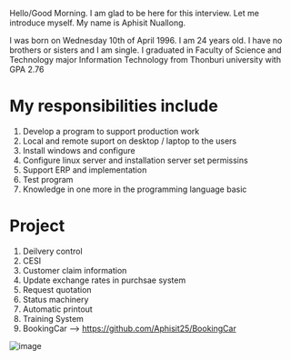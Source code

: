 Hello/Good Morning. I am glad to be here for this interview.
Let me introduce myself.
My name is Aphisit Nuallong.

I was born on Wednesday 10th of April 1996. I am 24 years old.
I have no brothers or sisters and I am single.
I graduated in Faculty of Science and Technology major Information Technology from Thonburi university with GPA 2.76

# My responsibilities include
1. Develop a program to support production work
2. Local and remote suport on desktop / laptop to the users
3. Install windows and configure
4. Configure linux server and installation server set permissins
5. Support ERP and implementation
6. Test program
7. Knowledge in one more in the programming language basic


# Project
1. Deilvery control
2. CESI
3. Customer claim information
4. Update exchange rates in purchsae system
5. Request quotation
6. Status machinery
7. Automatic printout
8. Training System
9. BookingCar --> https://github.com/Aphisit25/BookingCar

![image](https://github.com/Aphisit25/Resume_AphisitNuallong/blob/main/image/Resume_Aphisit-Nuallong.jpg)
